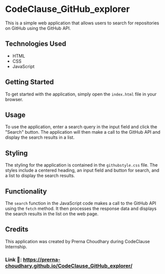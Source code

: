 # CodeClause_GitHub_explorer

This is a simple web application that allows users to search for repositories on GitHub using the GitHub API. 

## Technologies Used

- HTML
- CSS
- JavaScript

## Getting Started

To get started with the application, simply open the `index.html` file in your browser.

## Usage

To use the application, enter a search query in the input field and click the "Search" button. The application will then make a call to the GitHub API and display the search results in a list.

## Styling

The styling for the application is contained in the `githubstyle.css` file. The styles include a centered heading, an input field and button for search, and a list to display the search results. 

## Functionality

The `search` function in the JavaScript code makes a call to the GitHub API using the `fetch` method. It then processes the response data and displays the search results in the list on the web page.

## Credits

This application was created by Prerna Choudhary during CodeClause Internship.

### Link 🔗: https://prerna-choudhary.github.io/CodeClause_GitHub_explorer/
